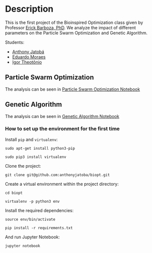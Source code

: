 # Description

This is the first project of the Bioinspired Optimization class given by Professor [Erick Barboza, PhD](https://sites.google.com/ic.ufal.br/erick/). We analyze the impact of different parameters on the Particle Swarm Optimization and Genetic Algorithm.

Students:
* [Anthony Jatobá](https://github.com/anthonyjatoba/)
* [Eduardo Moraes](https://github.com/dudummv/)
* [Igor Theotônio](https://github.com/igortheotonio/)

## Particle Swarm Optimization

The analysis can be seen in [Particle Swarm Optimization Notebook](https://github.com/anthonyjatoba/bioinspired-optimization/blob/master/PSO.ipynb)

## Genetic Algorithm

The analysis can be seen in [Genetic Algorithm Notebook](https://github.com/anthonyjatoba/bioinspired-optimization/blob/master/GA.ipynb)

### How to set up the environment for the first time

Install `pip` and `virtualenv`:

`sudo apt-get install python3-pip`

`sudo pip3 install virtualenv`

Clone the project:

`git clone git@github.com:anthonyjatoba/biopt.git`

Create a virtual environment within the project directory:

`cd biopt`

`virtualenv -p python3 env`

Install the required dependencies:

`source env/bin/activate`

`pip install -r requirements.txt`

And run Jupyter Notebook:

`jupyter notebook`
